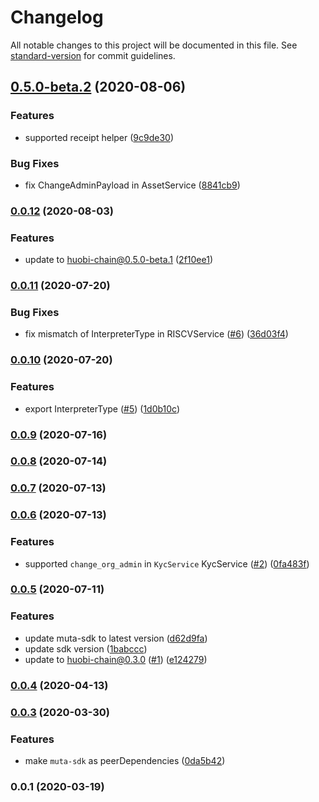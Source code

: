 # Changelog

All notable changes to this project will be documented in this file. See [standard-version](https://github.com/conventional-changelog/standard-version) for commit guidelines.

## [0.5.0-beta.2](https://github.com/homura/huobi-chain-sdk-js/compare/v0.0.12...v0.5.0-beta.2) (2020-08-06)


### Features

* supported receipt helper ([9c9de30](https://github.com/homura/huobi-chain-sdk-js/commit/9c9de30faa76fc479ba247001883aebca68cfadb))


### Bug Fixes

* fix ChangeAdminPayload in AssetService ([8841cb9](https://github.com/homura/huobi-chain-sdk-js/commit/8841cb9cebde701543c82e15e71a692513ba28aa))

### [0.0.12](https://github.com/homura/huobi-chain-sdk-js/compare/v0.0.11...v0.0.12) (2020-08-03)


### Features

* update to huobi-chain@0.5.0-beta.1 ([2f10ee1](https://github.com/homura/huobi-chain-sdk-js/commit/2f10ee10baf04840ea27a7adb2623bb244d34b48))

### [0.0.11](https://github.com/homura/huobi-chain-sdk-js/compare/v0.0.10...v0.0.11) (2020-07-20)


### Bug Fixes

* fix mismatch of InterpreterType in RISCVService ([#6](https://github.com/homura/huobi-chain-sdk-js/issues/6)) ([36d03f4](https://github.com/homura/huobi-chain-sdk-js/commit/36d03f4d657397398eb7b1ce993f4385840711bb))

### [0.0.10](https://github.com/homura/huobi-chain-sdk-js/compare/v0.0.9...v0.0.10) (2020-07-20)


### Features

* export InterpreterType ([#5](https://github.com/homura/huobi-chain-sdk-js/issues/5)) ([1d0b10c](https://github.com/homura/huobi-chain-sdk-js/commit/1d0b10c8275ba7e2262fbcfe0a2bbd75761e3904))

### [0.0.9](https://github.com/homura/huobi-chain-sdk-js/compare/v0.0.8...v0.0.9) (2020-07-16)

### [0.0.8](https://github.com/homura/huobi-chain-sdk-js/compare/v0.0.7...v0.0.8) (2020-07-14)

### [0.0.7](https://github.com/homura/huobi-chain-sdk-js/compare/v0.0.6...v0.0.7) (2020-07-13)

### [0.0.6](https://github.com/homura/huobi-chain-sdk-js/compare/v0.0.5...v0.0.6) (2020-07-13)


### Features

* supported `change_org_admin` in `KycService` KycService ([#2](https://github.com/homura/huobi-chain-sdk-js/issues/2)) ([0fa483f](https://github.com/homura/huobi-chain-sdk-js/commit/0fa483f1cd4a2f9ce646e1565a8d9b4fefb3355a))

### [0.0.5](https://github.com/homura/huobi-chain-sdk-js/compare/v0.0.4...v0.0.5) (2020-07-11)


### Features

* update muta-sdk to latest version ([d62d9fa](https://github.com/homura/huobi-chain-sdk-js/commit/d62d9fa0a761de4114b2a29e36a07363e955f52d))
* update sdk version ([1babccc](https://github.com/homura/huobi-chain-sdk-js/commit/1babccc57b375c302bbaefc98a9b46a92630d2ba))
* update to huobi-chain@0.3.0  ([#1](https://github.com/homura/huobi-chain-sdk-js/issues/1)) ([e124279](https://github.com/homura/huobi-chain-sdk-js/commit/e1242793a12af5f21b2c9d76a387c66d017b2754))

### [0.0.4](https://github.com/homura/huobi-chain-sdk-js/compare/v0.0.3...v0.0.4) (2020-04-13)

### [0.0.3](https://github.com/homura/huobi-chain-sdk-js/compare/v0.0.2...v0.0.3) (2020-03-30)


### Features

* make `muta-sdk` as peerDependencies ([0da5b42](https://github.com/homura/huobi-chain-sdk-js/commit/0da5b4252cef59e0bb08e45459da176e9648f009))

### 0.0.1 (2020-03-19)
